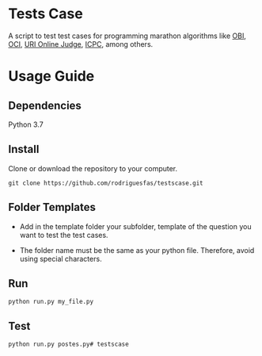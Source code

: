 # Tests Case
A script to test test cases for programming marathon algorithms like [OBI](https://olimpiada.ic.unicamp.br), [OCI](https://www.oci.org.br/), [URI Online Judge](www.urionlinejudge.com.br/judge/), [ICPC](https://icpc.baylor.edu/), among others.

# Usage Guide

## Dependencies
Python 3.7

## Install
Clone or download the repository to your computer.

    git clone https://github.com/rodriguesfas/testscase.git

## Folder Templates
- Add in the template folder your subfolder, template of the question you want to test the test cases.

- The folder name must be the same as your python file. Therefore, avoid using special characters.

## Run

    python run.py my_file.py

## Test

    python run.py postes.py# testscase
